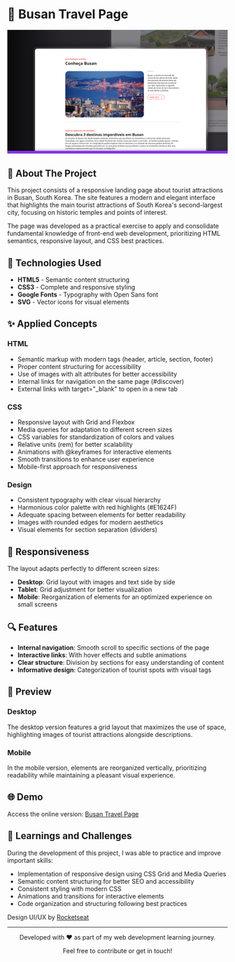 # 🌊 Busan Travel Page

![Busan Travel Page](./assets/cover.png)

## 📝 About The Project

This project consists of a responsive landing page about tourist attractions in Busan, South Korea. The site features a modern and elegant interface that highlights the main tourist attractions of South Korea's second-largest city, focusing on historic temples and points of interest.

The page was developed as a practical exercise to apply and consolidate fundamental knowledge of front-end web development, prioritizing HTML semantics, responsive layout, and CSS best practices.

## 🚀 Technologies Used

- **HTML5** - Semantic content structuring
- **CSS3** - Complete and responsive styling
- **Google Fonts** - Typography with Open Sans font
- **SVG** - Vector icons for visual elements

## ✨ Applied Concepts

### HTML
- Semantic markup with modern tags (header, article, section, footer)
- Proper content structuring for accessibility
- Use of images with alt attributes for better accessibility
- Internal links for navigation on the same page (#discover)
- External links with target="_blank" to open in a new tab

### CSS
- Responsive layout with Grid and Flexbox
- Media queries for adaptation to different screen sizes
- CSS variables for standardization of colors and values
- Relative units (rem) for better scalability
- Animations with @keyframes for interactive elements
- Smooth transitions to enhance user experience
- Mobile-first approach for responsiveness

### Design
- Consistent typography with clear visual hierarchy
- Harmonious color palette with red highlights (#E1624F)
- Adequate spacing between elements for better readability
- Images with rounded edges for modern aesthetics
- Visual elements for section separation (dividers)

## 📱 Responsiveness

The layout adapts perfectly to different screen sizes:
- **Desktop**: Grid layout with images and text side by side
- **Tablet**: Grid adjustment for better visualization
- **Mobile**: Reorganization of elements for an optimized experience on small screens

## 🔍 Features

- **Internal navigation**: Smooth scroll to specific sections of the page
- **Interactive links**: With hover effects and subtle animations
- **Clear structure**: Division by sections for easy understanding of content
- **Informative design**: Categorization of tourist spots with visual tags

## 📸 Preview

### Desktop
The desktop version features a grid layout that maximizes the use of space, highlighting images of tourist attractions alongside descriptions.

### Mobile
In the mobile version, elements are reorganized vertically, prioritizing readability while maintaining a pleasant visual experience.

## 🌐 Demo

Access the online version: [Busan Travel Page](https://maurodiogodev.github.io/projeto-local-turistico/)

## 🎯 Learnings and Challenges

During the development of this project, I was able to practice and improve important skills:

- Implementation of responsive design using CSS Grid and Media Queries
- Semantic content structuring for better SEO and accessibility
- Consistent styling with modern CSS
- Animations and transitions for interactive elements
- Code organization and structuring following best practices

Design UI/UX by [Rocketseat](https://www.rocketseat.com.br/)

---

<div align="center"> <p>Developed with ❤️ as part of my web development learning journey.</p> <p>Feel free to contribute or get in touch!</p> </div>
